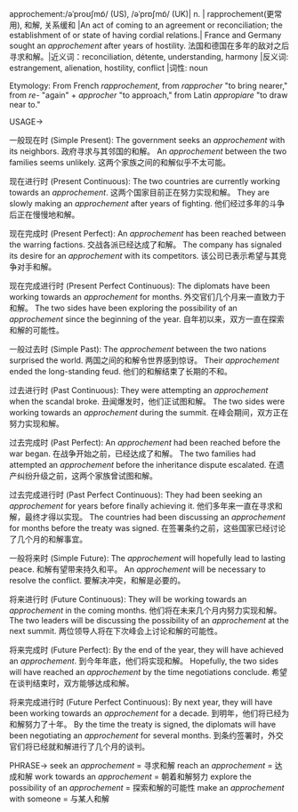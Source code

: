 approchement:/əˈproʊʃmɒ̃/ (US), /əˈprɒʃmɒ̃/ (UK)| n. |  rapprochement(更常用), 和解, 关系缓和 |An act of coming to an agreement or reconciliation; the establishment of or state of having cordial relations.| France and Germany sought an *approchement* after years of hostility. 法国和德国在多年的敌对之后寻求和解。|近义词：reconciliation, détente, understanding, harmony |反义词: estrangement, alienation, hostility, conflict |词性: noun

Etymology: From French *rapprochement*, from *rapprocher* "to bring nearer," from *re-* "again" + *approcher* "to approach," from Latin *appropiare* "to draw near to."


USAGE->

一般现在时 (Simple Present):
The government seeks an *approchement* with its neighbors. 政府寻求与其邻国的和解。
An *approchement* between the two families seems unlikely. 这两个家族之间的和解似乎不太可能。

现在进行时 (Present Continuous):
The two countries are currently working towards an *approchement*. 这两个国家目前正在努力实现和解。
They are slowly making an *approchement* after years of fighting. 他们经过多年的斗争后正在慢慢地和解。

现在完成时 (Present Perfect):
An *approchement* has been reached between the warring factions. 交战各派已经达成了和解。
The company has signaled its desire for an *approchement* with its competitors.  该公司已表示希望与其竞争对手和解。


现在完成进行时 (Present Perfect Continuous):
The diplomats have been working towards an *approchement* for months.  外交官们几个月来一直致力于和解。
The two sides have been exploring the possibility of an *approchement* since the beginning of the year. 自年初以来，双方一直在探索和解的可能性。


一般过去时 (Simple Past):
The *approchement* between the two nations surprised the world.  两国之间的和解令世界感到惊讶。
Their *approchement* ended the long-standing feud. 他们的和解结束了长期的不和。

过去进行时 (Past Continuous):
They were attempting an *approchement* when the scandal broke.  丑闻爆发时，他们正试图和解。
The two sides were working towards an *approchement* during the summit.  在峰会期间，双方正在努力实现和解。


过去完成时 (Past Perfect):
An *approchement* had been reached before the war began. 在战争开始之前，已经达成了和解。
The two families had attempted an *approchement* before the inheritance dispute escalated.  在遗产纠纷升级之前，这两个家族曾试图和解。

过去完成进行时 (Past Perfect Continuous):
They had been seeking an *approchement* for years before finally achieving it.  他们多年来一直在寻求和解，最终才得以实现。
The countries had been discussing an *approchement* for months before the treaty was signed.  在签署条约之前，这些国家已经讨论了几个月的和解事宜。


一般将来时 (Simple Future):
The *approchement* will hopefully lead to lasting peace.  和解有望带来持久和平。
An *approchement* will be necessary to resolve the conflict. 要解决冲突，和解是必要的。

将来进行时 (Future Continuous):
They will be working towards an *approchement* in the coming months.  他们将在未来几个月内努力实现和解。
The two leaders will be discussing the possibility of an *approchement* at the next summit.  两位领导人将在下次峰会上讨论和解的可能性。

将来完成时 (Future Perfect):
By the end of the year, they will have achieved an *approchement*.  到今年年底，他们将实现和解。
Hopefully, the two sides will have reached an *approchement* by the time negotiations conclude.  希望在谈判结束时，双方能够达成和解。


将来完成进行时 (Future Perfect Continuous):
By next year, they will have been working towards an *approchement* for a decade.  到明年，他们将已经为和解努力了十年。
By the time the treaty is signed, the diplomats will have been negotiating an *approchement* for several months.  到条约签署时，外交官们将已经就和解进行了几个月的谈判。


PHRASE->
seek an *approchement* = 寻求和解
reach an *approchement* = 达成和解
work towards an *approchement* = 朝着和解努力
explore the possibility of an *approchement* = 探索和解的可能性
make an *approchement* with someone = 与某人和解
